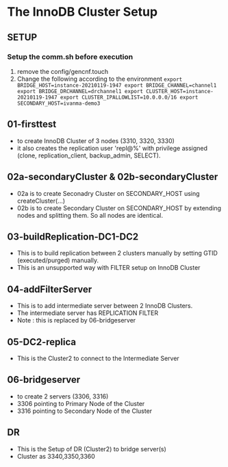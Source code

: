 # The InnoDB Cluster Setup
## SETUP
### Setup the comm.sh before execution

1. remove the config/gencnf.touch
2. Change the following according to the environment
`
export BRIDGE_HOST=instance-20210119-1947
export BRIDGE_CHANNEL=channel1
export BRIDGE_DRCHANNEL=drchannel1
export CLUSTER_HOST=instance-20210119-1947
export CLUSTER_IPALLOWLIST=10.0.0.0/16
export SECONDARY_HOST=ivanma-demo3
`

## 01-firsttest
- to create InnoDB Cluster of 3 nodes (3310, 3320, 3330)
- it also creates the replication user 'repl@%' with privilege assigned (clone, replication_client, backup_admin, SELECT).

## 02a-secondaryCluster & 02b-secondaryCluster
- 02a is to create Seconadry Cluster on SECONDARY_HOST using createCluster(...)
- 02b is to create Secondary Cluster on SECONDARY_HOST by extending nodes and splitting them.  So all nodes are identical.

## 03-buildReplication-DC1-DC2
- This is to build replication between 2 clusters manually by setting GTID (executed/purged) manually. 
- This is an unsupported way with FILTER setup on InnoDB Cluster

## 04-addFilterServer
- This is to add intermediate server between 2 InnoDB Clusters. 
- The intermediate server has REPLICATION FILTER
- Note : this is replaced by 06-bridgeserver

## 05-DC2-replica
- This is the Cluster2 to connect to the Intermediate Server


## 06-bridgeserver
- to create 2 servers (3306, 3316)
-  3306 pointing to Primary Node of the Cluster
-  3316 pointing to Secondary Node of the Cluster

## DR
- This is the Setup of DR (Cluster2) to bridge server(s)
- Cluster as 3340,3350,3360

